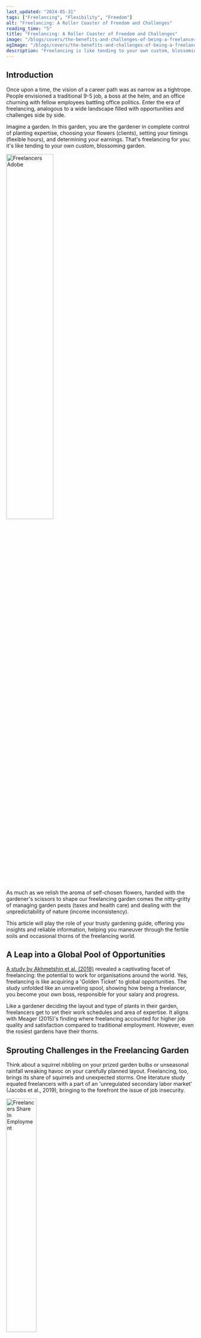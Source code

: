 ```yaml
---
last_updated: "2024-05-31"
tags: ["Freelancing", "Flexibility", "Freedom"]
alt: "Freelancing: A Roller Coaster of Freedom and Challenges"
reading_time: "5"
title: "Freelancing: A Roller Coaster of Freedom and Challenges"
image: "/blogs/covers/the-benefits-and-challenges-of-being-a-freelancer.jpg"
ogImage: "/blogs/covers/the-benefits-and-challenges-of-being-a-freelancer.jpeg"
description: "Freelancing is like tending to your own custom, blossoming garden. This article will play the role of your trusty gardening guide, offering you insights and reliable information, helping you maneuver through the fertile soils and occasional thorns of the freelancing world."
---
```


## Introduction

Once upon a time, the vision of a career path was as narrow as a tightrope. People envisioned a traditional 9-5 job, a boss at the helm, and an office churning with fellow employees battling office politics. Enter the era of freelancing, analogous to a wide landscape filled with opportunities and challenges side by side.

Imagine a garden. In this garden, you are the gardener in complete control of planting expertise, choosing your flowers (clients), setting your timings (flexible hours), and determining your earnings. That's freelancing for you: it's like tending to your own custom, blossoming garden.

<div class="flex justify-center">
    <img src="/blogs/extras/dreaming-freelancer.jpg"  width="50%" alt="Freelancers Adobe" class="rounded-xl">
</div>

As much as we relish the aroma of self-chosen flowers, handed with the gardener's scissors to shape our freelancing garden comes the nitty-gritty of managing garden pests (taxes and health care) and dealing with the unpredictability of nature (income inconsistency).

This article will play the role of your trusty gardening guide, offering you insights and reliable information, helping you maneuver through the fertile soils and occasional thorns of the freelancing world.

## A Leap into a Global Pool of Opportunities

[A study by Akhmetshin et al. (2018)](https://www.researchgate.net/profile/Elvir-Akhmetshin/publication/330998556_Freelancing_as_a_type_of_entrepreneurship_Advantages_disadvantages_and_development_prospects/links/5ce6b6e392851c4eabb93543/Freelancing-as-a-type-of-entrepreneurship-Advantages-disadvantages-and-development-prospects.pdf) revealed a captivating facet of freelancing: the potential to work for organisations around the world. Yes, freelancing is like acquiring a 'Golden Ticket' to global opportunities. The study unfolded like an unraveling spool, showing how being a freelancer, you become your own boss, responsible for your salary and progress.

Like a gardener deciding the layout and type of plants in their garden, freelancers get to set their work schedules and area of expertise. It aligns with Meager (2015)'s finding where freelancing accounted for higher job quality and satisfaction compared to traditional employment. However, even the rosiest gardens have their thorns.

## Sprouting Challenges in the Freelancing Garden

Think about a squirrel nibbling on your prized garden bulbs or unseasonal rainfall wreaking havoc on your carefully planned layout. Freelancing, too, brings its share of squirrels and unexpected storms. One literature study equated freelancers with a part of an 'unregulated secondary labor market' (Jacobs et al., 2019), bringing to the forefront the issue of job insecurity.

<div>
    <div class="flex justify-center">
        <img src="/blogs/extras/freelancers-share-in-employment.png"  width="40%" alt="Freelancers Share In Employment" class="rounded-xl">
    </div>
    <a class="flex justify-center text-sm text-servcy-haze" href="https://data.worldbank.org/indicator/SL.EMP.SELF.ZS">
        Source: World Bank
    </a>
</div>

Accompanying this uncertainty is the erratic rain of timely payments from your clients. Often, freelancers face delayed income, leading to unpredictable financial periods, akin to an unanticipated drought after seeding new blooms. Then comes the lack of guaranteed pensions, leave, health insurance, and not to mention, the absence of a stability net during precarious unemployment periods.

An interesting analogy drawn by Akhmetshin (2018) is that of freelancers having to self-promote and build their customer base. For some, this might be an exciting challenge, signaling a productive season for their flowering freelancing garden. Yet for others, it's like a creeping vine, slowing down the growth and taking unnecessary energy.

## The Tale of Two Freelancers

In the YouTube video "The Benefits and Challenges of Freelancing," the 'Remote Work Queen' Libria Jones brought to life a story of a freelancer who decided to specialize in graphic design using Canva. This freelancer relished the diverse freedom freelancing offers and saw it as a means to dig broad and deep. Yet, she also agreed with Kitching & Smallbone's (2012) findings that freelancing often constitutes harder work and dissatisfaction due to lack of job security.

<div class="flex justify-center">
    <iframe width="560" height="315" src="https://www.youtube.com/embed/QL5egQsJBbk?si=2nLC7oV1qGZ14wZd" title="YouTube video player" frameborder="0" allow="accelerometer; autoplay; clipboard-write; encrypted-media; gyroscope; picture-in-picture; web-share" class="rounded-xl" referrerpolicy="strict-origin-when-cross-origin" allowfullscreen></iframe>
</div>

Contrastingly, another freelancer from Industrial Relations could be better off as a contract employee despite the many freedoms in freelancing (Jacobs et al., 2019). The contrasting experiences of these two freelancers showcase freelancing's exciting yet risky dichotomy.

## Planting the Seeds of Decent Work

Among the stories and stats, let's remember that freelancing is not just a matter of personal or financial choice. It embodies a larger societal and economic dynamic. Reflecting on the International Labour Organization's goal of [decent work](https://www.ilo.org/topics/decent-work) and the role of HR in including freelancers, we see a broader landscape - of equality, safety, fair income, and dignified work conditions.

In this garden where freelancers sow their skills and reap their earnings, HR practices and policies are the nourishing sun and rain needed for growth. Incorporating freelancers in these systems can help create an environment for decent work to flourish, just as a well-tended garden thrives.

The world of freelancing is an adventure – a roll-coaster ride filled with highs and lows. Stepping into the freelancing garden, donning the gardener's hat, one must remember the adage "As you sow, so shall you reap." Are you ready for your gardening adventure?
